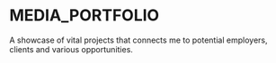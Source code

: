 # MEDIA_PORTFOLIO
A showcase of vital projects that connects me to potential employers, clients and various opportunities.

